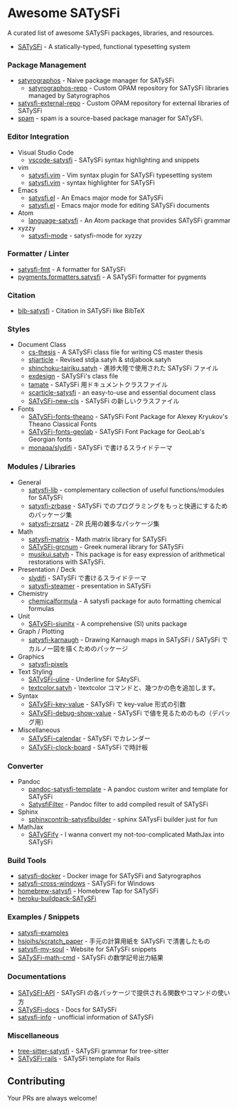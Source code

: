 # Awesome SATySFi

A curated list of awesome SATySFi packages, libraries, and resources.

- [SATySFi](https://github.com/gfngfn/SATySFi) - A statically-typed, functional typesetting system

### Package Management

- [satyrographos](https://github.com/na4zagin3/satyrographos) - Naive package manager for SATySFi
  - [satyrographos-repo](https://github.com/na4zagin3/satyrographos-repo) - Custom OPAM repository for SATySFi libraries managed by Satyrographos
- [satysfi-external-repo](https://github.com/gfngfn/satysfi-external-repo) - Custom OPAM repository for external libraries of SATySFi
- [spam](https://github.com/namachan10777/spam) - spam is a source-based package manager for SATySFi.

### Editor Integration

- Visual Studio Code
  - [vscode-satysfi](https://github.com/wraikny/vscode-satysfi) - SATySFi syntax highlighting and snippets
- vim
  - [satysfi.vim](https://github.com/qnighy/satysfi.vim) - Vim syntax plugin for SATySFi typesetting system
  - [satysfi.vim](https://github.com/ToruNiina/satysfi.vim) - syntax highlighter for SATySFi
- Emacs
  - [satysfi.el](https://github.com/gfngfn/satysfi.el) - An Emacs major mode for SATySFi
  - [satysfi.el](https://github.com/hanazuki/satysfi.el) - Emacs major mode for editing SATySFi documents
- Atom
  - [language-satysfi](https://github.com/yudai-nkt/language-satysfi) - An Atom package that provides SATySFi grammar
- xyzzy
  - [satysfi-mode](https://github.com/youz/satysfi-mode) - satysfi-mode for xyzzy

### Formatter / Linter

- [satysfi-fmt](https://github.com/hsjoihs/satysfi-fmt) - A formatter for SATySFi
- [pygments.formatters.satysfi](https://github.com/KeenS/pygments.formatters.satysfi) - A SATySFi formatter for pygments

### Citation

- [bib-satysfi](https://github.com/shoudai/bib-satysfi) - Citation in SATySFi like BibTeX

### Styles

- Document Class
  - [cs-thesis](https://github.com/gfngfn/cs-thesis) - A SATySFi class file for writing CS master thesis
  - [stjarticle](https://github.com/puripuri2100/stjarticle) - Revised stdja.satyh & stdjabook.satyh
  - [shinchoku-tairiku.satyh](https://github.com/shinchoku-tairiku/shinchoku-tairiku.satyh) - 進捗大陸で使用された SATySFi ファイル
  - [exdesign](https://github.com/puripuri2100/exdesign) - SATySFi's class file
  - [tamate](https://github.com/suzusime/tamate) - SATySFi 用ドキュメントクラスファイル
  - [scarticle-satysfi](https://github.com/zr-tex8r/scarticle-satysfi) - an easy-to-use and essential document class
  - [SATySFi-new-cls](https://github.com/puripuri2100/SATySFi-new-cls) - SATySFi の新しいクラスファイル
- Fonts
  - [SATySFi-fonts-theano](https://github.com/na4zagin3/SATySFi-fonts-theano) - SATySFi Font Package for Alexey Kryukov's Theano Classical Fonts
  - [SATySFi-fonts-geolab](https://github.com/na4zagin3/SATySFi-fonts-geolab) - SATySFi Font Package for GeoLab's Georgian fonts
  - [monaqa/slydifi](https://github.com/monaqa/slydifi) - SATySFi で書けるスライドテーマ

### Modules / Libraries

- General
  - [satysfi-lib](https://github.com/nyuichi/satysfi-lib) - complementary collection of useful functions/modules for SATySFi
  - [satysfi-zrbase](https://github.com/zr-tex8r/satysfi-zrbase) - SATySFi でのプログラミングをもっと快適にするためのパッケージ集
  - [satysfi-zrsatz](https://github.com/zr-tex8r/satysfi-zrsatz) - ZR 氏用の雑多なパッケージ集
- Math
  - [satysfi-matrix](https://github.com/nekketsuuu/satysfi-matrix) - Math matrix library for SATySFi
  - [SATySFi-grcnum](https://github.com/na4zagin3/SATySFi-grcnum) - Greek numeral library for SATySFi
  - [musikui.satyh](https://github.com/puripuri2100/musikui.satyh) - This package is for easy expression of arithmetical restorations with SATySFi.
- Presentation / Deck
  - [slydifi](https://github.com/monaqa/slydifi) - SATySFi で書けるスライドテーマ
  - [satysfi-steamer](https://github.com/konn/satysfi-steamer) - presentation in SATySFi
- Chemistry
  - [chemicalformula](https://github.com/YIsoda/chemicalformula) - A satysfi package for auto formatting chemical formulas
- Unit
  - [SATySFi-siunitx](https://github.com/puripuri2100/SATySFi-siunitx) - A comprehensive (SI) units package
- Graph / Plotting
  - [satysfi-karnaugh](https://github.com/takagiy/satysfi-karnaugh) - Drawing Karnaugh maps in SATySFi / SATySFi でカルノー図を描くためのパッケージ
- Graphics
  - [satysfi-pixels](https://github.com/youz/satysfi-pixels)
- Text Styling
  - [SATySFi-uline](https://github.com/puripuri2100/SATySFi-uline) - Underline for SAtySFi.
  - [textcolor.satyh](https://github.com/puripuri2100/textcolor.satyh) - \textcolor コマンドと、幾つかの色を追加します。
- Syntax
  - [SATySFi-key-value](https://github.com/puripuri2100/SATySFi-key-value) - SATySFi で key-value 形式の引数
  - [SATySFi-debug-show-value](https://github.com/puripuri2100/SATySFi-debug-show-value) - SATySFi で値を見るためのもの（デバッグ用）
- Miscellaneous
  - [SATySFi-calendar](https://github.com/puripuri2100/SATySFi-calendar) - SATySFi でカレンダー
  - [SATySFi-clock-board](https://github.com/puripuri2100/SATySFi-clock-board) - SATySFi で時計板

### Converter

- Pandoc
  - [pandoc-satysfi-template](https://github.com/MasWag/pandoc-satysfi-template) - A pandoc custom writer and template for SATySFi
  - [SatysfiFilter](https://github.com/nekketsuuu/SatysfiFilter) - Pandoc filter to add compiled result of SATySFi
- Sphinx
  - [sphinxcontrib-satysfibuilder](https://github.com/shirou/sphinxcontrib-satysfibuilder) - sphinx SATysFi builder just for fun
- MathJax
  - [SATySFify](https://github.com/hsjoihs/SATySFify) - I wanna convert my not-too-complicated MathJax into SATySFi

### Build Tools

- [satysfi-docker](https://github.com/amutake/satysfi-docker) - Docker image for SATySFi and Satyrographos
- [satysfi-cross-windows](https://github.com/qnighy/satysfi-cross-windows) - SATySFi for Windows
- [homebrew-satysfi](https://github.com/nyuichi/homebrew-satysfi) - Homebrew Tap for SATySFi
- [heroku-buildpack-SATySFi](https://github.com/hanachin/heroku-buildpack-SATySFi)

### Examples / Snippets

- [satysfi-examples](https://github.com/hanachin/satysfi-examples)
- [hsjoihs/scratch_paper](https://github.com/hsjoihs/scratch_paper) - 手元の計算用紙を SATySFi で清書したもの
- [satysfi-my-soul](https://github.com/nekketsuuu/satysfi-my-soul) - Website for SATySFi snippets
- [SATySFi-math-cmd](https://github.com/puripuri2100/SATySFi-math-cmd) - SATySFi の数学記号出力結果

### Documentations

- [SATySFI-API](https://github.com/puripuri2100/SATySFI-API) - SATySFI の各パッケージで提供される関数やコマンドの使い方
- [SATySFi-docs](https://github.com/y-yu/SATySFi-docs) - Docs for SATySFi
- [satysfi-info](https://github.com/kahuu/satysfi-info) - unofficial information of SATySFi

### Miscellaneous

- [tree-sitter-satysfi](https://github.com/yudai-nkt/tree-sitter-satysfi) - SATySFi grammar for tree-sitter
- [SATySFi-rails](https://github.com/hanachin/SATySFi-rails) - SATySFi template for Rails

## Contributing

Your PRs are always welcome!
